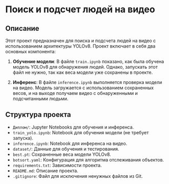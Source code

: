 # Поиск и подсчет людей на видео

## Описание

Этот проект предназначен для поиска и подсчета людей на видео с использованием архитектуры YOLOv8. Проект включает в себя два основных компонента:

1. **Обучение модели**: В файле `train.ipynb` показано, как была обучена модель YOLOv8 для обнаружения людей. Однако, запускать этот файл не нужно, так как веса модели уже сохранены в проекте.

2. **Инференс**: В файле `inference.ipynb` выполняется проверка модели на видео. Модель загружается с использованием сохраненных весов, и на выходе получаем видео с обнаруженными и подсчитанными людьми.

## Структура проекта

- `Диплом/`: Jupyter Notebooks для обучения и инференса.
- `train_yolo.ipynb`: Notebook для обучения модели (не требует запуска).
- `inference.ipynb`: Notebook для инференса на видео.
- `dataset/`: Данные для обучения и тестирования.
- `best.pt`: Сохраненные веса модели YOLOv8.
- `botsort.yaml`: Конфигурация для алгоритма отслеживания объектов.
- `requirements.txt`: Зависимости проекта.
- `README.md`: Описание проекта.
- `.gitignore`: Файл для исключения ненужных файлов из Git.

